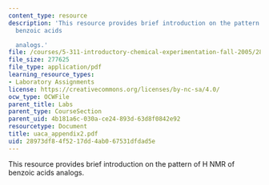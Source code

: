 ```yaml
---
content_type: resource
description: 'This resource provides brief introduction on the pattern of H NMR of
  benzoic acids

  analogs.'
file: /courses/5-311-introductory-chemical-experimentation-fall-2005/28973df84f5217dd4ab067531dfdad5e_uaca_appendix2.pdf
file_size: 277625
file_type: application/pdf
learning_resource_types:
- Laboratory Assignments
license: https://creativecommons.org/licenses/by-nc-sa/4.0/
ocw_type: OCWFile
parent_title: Labs
parent_type: CourseSection
parent_uid: 4b181a6c-030a-ce24-893d-63d8f0842e92
resourcetype: Document
title: uaca_appendix2.pdf
uid: 28973df8-4f52-17dd-4ab0-67531dfdad5e
---
```

This resource provides brief introduction on the pattern of H NMR of benzoic acids
analogs.